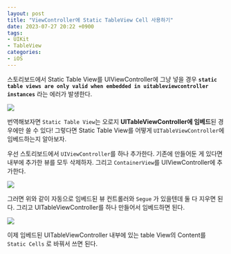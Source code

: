 ```yaml
---
layout: post
title: "ViewController에 Static TableView Cell 사용하기"
date: 2023-07-27 20:22 +0900
tags:
- UIKit
- TableView
categories:
- iOS
---
```

스토리보드에서 Static Table View를 UIViewController에 그냥 넣을 경우 **`static table views are only valid when embedded in uitableviewcontroller instances`** 라는 에러가 발생한다. 

![](https://i.imgur.com/Zzjtgma.png)

번역해보자면 `Static Table View`는 오로지 **UITableViewController에 임베드**된 경우에만 쓸 수 있다! 그렇다면 Static Table View를 어떻게 `UITableViewController`에 임베드하는지 알아보자.

우선 스토리보드에서 `UIViewController`를 하나 추가한다. 기존에 만들어둔 게 있다면 내부에 추가한 뷰를 모두 삭제하자. 그리고 `ContainerView`를 UIViewController에 추가한다.

![](https://i.imgur.com/1q8tcCR.png)

그러면 위와 같이 자동으로 임베드된 뷰 컨트롤러와 `Segue` 가 있을텐데 둘 다 지우면 된다. 그리고 UITableViewController를 하나 만들어서 임베드하면 된다.

![](https://i.imgur.com/jH277Zy.gif)

이제 임베드된 UITableViewController 내부에 있는 table View의 Content를 `Static Cells` 로 바꿔서 쓰면 된다.